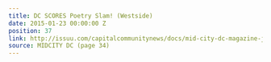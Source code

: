 ```yaml
---
title: DC SCORES Poetry Slam! (Westside)
date: 2015-01-23 00:00:00 Z
position: 37
link: http://issuu.com/capitalcommunitynews/docs/mid-city-dc-magazine-january-2015
source: MIDCITY DC (page 34)
---
```



